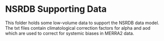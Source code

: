 # NSRDB Supporting Data
This folder holds some low-volume data to support the NSRDB data model. The
txt files contain climatological correction factors for alpha and aod which
are used to correct for systemic biases in MERRA2 data.

